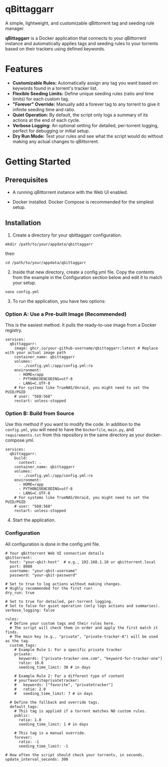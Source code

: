 # **qBittaggarr**

A simple, lightweight, and customizable qBittorrent tag and seeding rule manager.

**qBittaggarr** is a Docker application that connects to your qBittorrent instance and automatically applies tags and seeding rules to your torrents based on their trackers using defined keywords.

# **Features**


* **Customizable Rules:** Automatically assign any tag you want based on keywords found in a torrent's tracker list.
* **Flexible Seeding Limits:** Define unique seeding rules (ratio and time limits) for each custom tag.
* **"Forever" Override:** Manually add a forever tag to any torrent to give it infinite seeding time and ratio.
* **Quiet Operation:** By default, the script only logs a summary of its actions at the end of each cycle.
* **Verbose Logging:** An optional setting for detailed, per-torrent logging, perfect for debugging or initial setup.
* **Dry Run Mode:** Test your rules and see what the script would do without making any actual changes to qBittorrent.

# **Getting Started**

## Prerequisites

* A running qBittorrent instance with the Web UI enabled.

* Docker installed. Docker Compose is recommended for the simplest setup.

## Installation
1. Create a directory for your qbittaggarr configuration.
```
mkdir /path/to/your/appdata/qbittaggarr
```
  then
```
cd /path/to/your/appdata/qbittaggarr
```
2. Inside that new directory, create a config.yml file. Copy the contents from the example in the Configuration section below and edit it to match your setup.
```
nano config.yml
```

3. To run the application, you have two options:

### **Option A: Use a Pre-built Image (Recommended)**
This is the easiest method. It pulls the ready-to-use image from a Docker registry.
```
services:
  qbittaggarr:
    image: ghcr.io/your-github-username/qbittaggarr:latest # Replace with your actual image path
    container_name: qbittaggarr
    volumes:
      - ./config.yml:/app/config.yml:ro
    environment:
      - HOME=/app
      - PYTHONIOENCODING=utf-8
      - LANG=C.UTF-8
    # For systems like TrueNAS/Unraid, you might need to set the PUID/PGID
    # user: "568:568"
    restart: unless-stopped
```
### **Option B: Build from Source**
Use this method if you want to modify the code. In addition to the ```config.yml```, you will need to have the ```Dockerfile```, ```main.py```, and ```requirements.txt``` from this repository in the same directory as your docker-compose.yml.
```
services:
  qbittaggarr:
    build:
      context: .
    container_name: qbittaggarr
    volumes:
      - ./config.yml:/app/config.yml:ro
    environment:
      - HOME=/app
      - PYTHONIOENCODING=utf-8
      - LANG=C.UTF-8
    # For systems like TrueNAS/Unraid, you might need to set the PUID/PGID
    # user: "568:568"
    restart: unless-stopped
```
4. Start the application.

### **Configuration**
All configuration is done in the config.yml file.


```
# Your qBittorrent Web UI connection details
qbittorrent:
  host: "your-qbit-host"  # e.g., 192.168.1.10 or qbittorrent.local
  port: 8080
  username: "your-qbit-username"
  password: "your-qbit-password"

# Set to true to log actions without making changes.
# Highly recommended for the first run!
dry_run: true

# Set to true for detailed, per-torrent logging.
# Set to false for quiet operation (only logs actions and summaries).
verbose_logging: false

rules:
  # Define your custom tags and their rules here.
  # The script will check them in order and apply the first match it finds.
  # The main key (e.g., "private", "private-tracker-A") will be used as the tag.
  custom_tags:
    # Example Rule 1: For a specific private tracker
    private:
      keywords: ["private-tracker-one.com", "keyword-for-tracker-one"]
      ratio: 10.0 
      seeding_time_limit: 30 # in days

    # Example Rule 2: For a different type of content
    # yourfavoriteprivatetracker:
    #   keywords: ["favorite", "privatetracker"]
    #   ratio: 2.0
    #   seeding_time_limit: 7 # in days

  # Define the fallback and override tags.
  default_tags:
    # This tag is applied if a torrent matches NO custom rules.
    public:
      ratio: 1.0
      seeding_time_limit: 1 # in days
      
    # This tag is a manual override.
    forever:
      ratio: -1
      seeding_time_limit: -1

# How often the script should check your torrents, in seconds.
update_interval_seconds: 300
```
